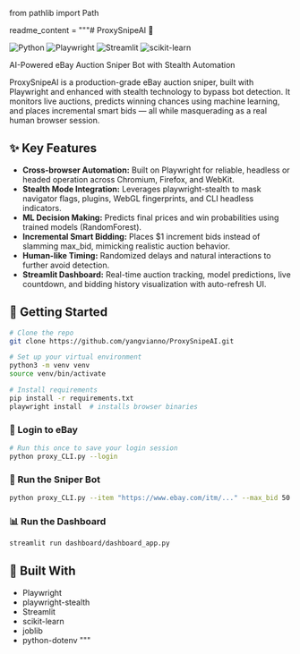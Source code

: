 from pathlib import Path

readme_content = """# ProxySnipeAI 🎯

![Python](https://img.shields.io/badge/Python-3.10-blue?logo=python)
![Playwright](https://img.shields.io/badge/Playwright-Automation-brightgreen?logo=microsoft)
![Streamlit](https://img.shields.io/badge/Streamlit-Dashboard-red?logo=streamlit)
![scikit-learn](https://img.shields.io/badge/ML-scikit--learn-orange)

AI-Powered eBay Auction Sniper Bot with Stealth Automation

ProxySnipeAI is a production-grade eBay auction sniper, built with Playwright and enhanced with stealth technology to bypass bot detection. It monitors live auctions, predicts winning chances using machine learning, and places incremental smart bids — all while masquerading as a real human browser session.

## ✨ Key Features
- **Cross-browser Automation:** Built on Playwright for reliable, headless or headed operation across Chromium, Firefox, and WebKit.
- **Stealth Mode Integration:** Leverages playwright-stealth to mask navigator flags, plugins, WebGL fingerprints, and CLI headless indicators.
- **ML Decision Making:** Predicts final prices and win probabilities using trained models (RandomForest).
- **Incremental Smart Bidding:** Places $1 increment bids instead of slamming max_bid, mimicking realistic auction behavior.
- **Human-like Timing:** Randomized delays and natural interactions to further avoid detection.
- **Streamlit Dashboard:** Real-time auction tracking, model predictions, live countdown, and bidding history visualization with auto-refresh UI.

## 🚀 Getting Started

```bash
# Clone the repo
git clone https://github.com/yangvianno/ProxySnipeAI.git

# Set up your virtual environment
python3 -m venv venv
source venv/bin/activate

# Install requirements
pip install -r requirements.txt
playwright install  # installs browser binaries
```

### 🔐 Login to eBay

```bash
# Run this once to save your login session
python proxy_CLI.py --login
```

### 🎯 Run the Sniper Bot

```bash
python proxy_CLI.py --item "https://www.ebay.com/itm/..." --max_bid 50 --offset 5
```

### 📊 Run the Dashboard

```bash
streamlit run dashboard/dashboard_app.py
```

## 🙌 Built With
- Playwright
- playwright-stealth
- Streamlit
- scikit-learn
- joblib
- python-dotenv
"""